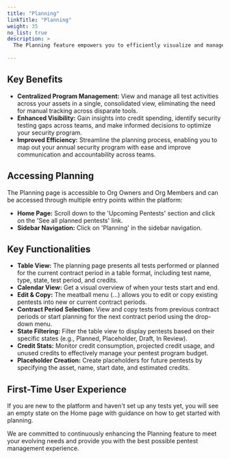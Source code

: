 ```yaml
---
title: "Planning"
linkTitle: "Planning"
weight: 35
no_list: true
description: >
  The Planning feature empowers you to efficiently visualize and manage your annual security program directly within the platform. The feature offers the following key benefits:
  
---
```


## Key Benefits

- **Centralized Program Management:** View and manage all test activities across your assets in a single, consolidated view, eliminating the need for manual tracking across disparate tools.
- **Enhanced Visibility:** Gain insights into credit spending, identify security testing gaps across teams, and make informed decisions to optimize your security program.
- **Improved Efficiency:** Streamline the planning process, enabling you to map out your annual security program with ease and improve communication and accountability across teams.

## Accessing Planning

The Planning page is accessible to Org Owners and Org Members and can be accessed through multiple entry points within the platform:

- **Home Page:** Scroll down to the 'Upcoming Pentests' section and click on the 'See all planned pentests' link.
- **Sidebar Navigation:** Click on 'Planning' in the sidebar navigation.

## Key Functionalities

- **Table View:** The planning page presents all tests performed or planned for the current contract period in a table format, including test name, type, state, test period, and credits.
- **Calendar View:** Get a visual overview of when your tests start and end.
- **Edit & Copy:** The meatball menu (...) allows you to edit or copy existing pentests into new or current contract periods.
- **Contract Period Selection:** View and copy tests from previous contract periods or start planning for the next contract period using the drop-down menu.
- **State Filtering:** Filter the table view to display pentests based on their specific states (e.g., Planned, Placeholder, Draft, In Review).
- **Credit Stats:** Monitor credit consumption, projected credit usage, and unused credits to effectively manage your pentest program budget.
- **Placeholder Creation:** Create placeholders for future pentests by specifying the asset, name, start date, and estimated credits.

## First-Time User Experience

If you are new to the platform and haven't set up any tests yet, you will see an empty state on the Home page with guidance on how to get started with planning.

We are committed to continuously enhancing the Planning feature to meet your evolving needs and provide you with the best possible pentest management experience.
